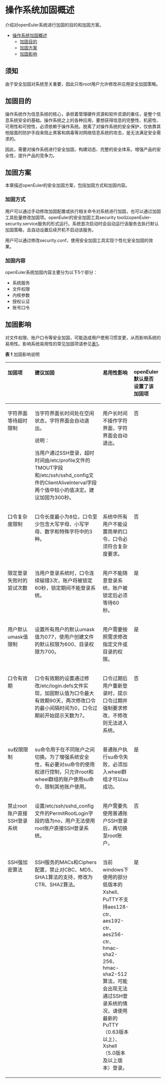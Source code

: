 
# 操作系统加固概述

介绍对openEuler系统进行加固的目的和加固方案。
<!-- TOC -->

- [操作系统加固概述](#操作系统加固概述)
    - [加固目的](#加固目的)
    - [加固方案](#加固方案)
    - [加固影响](#加固影响)

<!-- /TOC -->

## 须知

由于安全加固对系统至关重要，因此只有root用户允许修改并应用安全加固策略。

## 加固目的

操作系统作为信息系统的核心，承担着管理硬件资源和软件资源的重任，是整个信息系统安全的基础。操作系统之上的各种应用，要想获得信息的完整性、机密性、可用性和可控性，必须依赖于操作系统。脱离了对操作系统的安全保护，仅依靠其他层面的防护手段来阻止黑客和病毒等对网络信息系统的攻击，是无法满足安全需求的。

因此，需要对操作系统进行安全加固，构建动态、完整的安全体系，增强产品的安全性，提升产品的竞争力。

## 加固方案

本章描述openEuler的安全加固方案，包括加固方式和加固内容。

### 加固方式

用户可以通过手动修改加固配置或执行相关命令对系统进行加固，也可以通过加固工具批量修改加固项。openEuler的安全加固工具security tool以openEuler-security.service服务的形式运行。系统首次启动时会自动运行该服务去执行默认加固策略，且自动设置后续开机不启动该服务。

用户可以通过修改security.conf，使用安全加固工具实现个性化安全加固的效果。

### 加固内容

openEuler系统加固内容主要分为以下5个部分：

-   系统服务
-   文件权限
-   内核参数
-   授权认证
-   账号口令

## 加固影响

对文件权限、账户口令等安全加固，可能造成用户使用习惯变更，从而影响系统的易用性。影响系统易用性的常见加固项请参见[表1](#zh-cn_topic_0152100325_ta4a48f54ff2849ada7845e2380209917)。

**表 1**  加固影响说明

<a name="zh-cn_topic_0152100325_ta4a48f54ff2849ada7845e2380209917"></a>
<table><thead align="left"><tr id="zh-cn_topic_0152100325_rd05d3faa5e5447ccacdcafdd6794f2e3"><th class="cellrowborder" valign="top" width="17.47%" id="mcps1.2.5.1.1"><p id="zh-cn_topic_0152100325_aa598371d67174f45b67422097655cb23"><a name="zh-cn_topic_0152100325_aa598371d67174f45b67422097655cb23"></a><a name="zh-cn_topic_0152100325_aa598371d67174f45b67422097655cb23"></a><strong id="zh-cn_topic_0152100325_ac6b67d9cfcbf44fe8b49f1d268700a9d"><a name="zh-cn_topic_0152100325_ac6b67d9cfcbf44fe8b49f1d268700a9d"></a><a name="zh-cn_topic_0152100325_ac6b67d9cfcbf44fe8b49f1d268700a9d"></a>加固项</strong></p>
</th>
<th class="cellrowborder" valign="top" width="43.78%" id="mcps1.2.5.1.2"><p id="zh-cn_topic_0152100325_a2c8372c081c8445da060b863a7b95513"><a name="zh-cn_topic_0152100325_a2c8372c081c8445da060b863a7b95513"></a><a name="zh-cn_topic_0152100325_a2c8372c081c8445da060b863a7b95513"></a><strong id="b112001513133718"><a name="b112001513133718"></a><a name="b112001513133718"></a>建议加固</strong></p>
</th>
<th class="cellrowborder" valign="top" width="19.98%" id="mcps1.2.5.1.3"><p id="zh-cn_topic_0152100325_afe5f3d1fd3b840e4ad29ac79834b6b4d"><a name="zh-cn_topic_0152100325_afe5f3d1fd3b840e4ad29ac79834b6b4d"></a><a name="zh-cn_topic_0152100325_afe5f3d1fd3b840e4ad29ac79834b6b4d"></a><strong id="zh-cn_topic_0152100325_aacc02ab463b542e1bb338eb184c6422b"><a name="zh-cn_topic_0152100325_aacc02ab463b542e1bb338eb184c6422b"></a><a name="zh-cn_topic_0152100325_aacc02ab463b542e1bb338eb184c6422b"></a>易用性影响</strong></p>
</th>
<th class="cellrowborder" valign="top" width="18.77%" id="mcps1.2.5.1.4"><p id="p108711712131813"><a name="p108711712131813"></a><a name="p108711712131813"></a><strong id="b10370183121916"><a name="b10370183121916"></a><a name="b10370183121916"></a>openEuler默认是否设置了该加固项</strong></p>
</th>
</tr>
</thead>
<tbody><tr id="zh-cn_topic_0152100325_rcc11b04ab3a74cccad4589056df780a4"><td class="cellrowborder" valign="top" width="17.47%" headers="mcps1.2.5.1.1 "><p id="zh-cn_topic_0152100325_a76ea162dd00d4e7eae92a5d69cc8cd38"><a name="zh-cn_topic_0152100325_a76ea162dd00d4e7eae92a5d69cc8cd38"></a><a name="zh-cn_topic_0152100325_a76ea162dd00d4e7eae92a5d69cc8cd38"></a>字符界面等待超时限制</p>
</td>
<td class="cellrowborder" valign="top" width="43.78%" headers="mcps1.2.5.1.2 "><p id="zh-cn_topic_0152100325_adce9785c0c64448ca37abfcc273a40d3"><a name="zh-cn_topic_0152100325_adce9785c0c64448ca37abfcc273a40d3"></a><a name="zh-cn_topic_0152100325_adce9785c0c64448ca37abfcc273a40d3"></a>当字符界面长时间处在空闲状态，字符界面会自动退出。</p>
<div class="note" id="zh-cn_topic_0152100325_n7431bf82009941eeba404af555e7ba11"><a name="zh-cn_topic_0152100325_n7431bf82009941eeba404af555e7ba11"></a><a name="zh-cn_topic_0152100325_n7431bf82009941eeba404af555e7ba11"></a><span class="notetitle"> 说明： </span><div class="notebody"><p id="zh-cn_topic_0152100325_aa4edbe9f869b4ab4acc5e75d502c2b9f"><a name="zh-cn_topic_0152100325_aa4edbe9f869b4ab4acc5e75d502c2b9f"></a><a name="zh-cn_topic_0152100325_aa4edbe9f869b4ab4acc5e75d502c2b9f"></a>当用户通过SSH登录，超时时间由/etc/profile文件的TMOUT字段和/etc/ssh/sshd_config文件的ClientAliveInterval字段两个值中较小的值决定。建议加固为300秒。</p>
</div></div>
</td>
<td class="cellrowborder" valign="top" width="19.98%" headers="mcps1.2.5.1.3 "><p id="zh-cn_topic_0152100325_a6342ce9d0b414cd08795e70da9a743bc"><a name="zh-cn_topic_0152100325_a6342ce9d0b414cd08795e70da9a743bc"></a><a name="zh-cn_topic_0152100325_a6342ce9d0b414cd08795e70da9a743bc"></a>用户长时间不操作字符界面，字符界面会自动退出。</p>
</td>
<td class="cellrowborder" valign="top" width="18.77%" headers="mcps1.2.5.1.4 "><p id="p1887111261814"><a name="p1887111261814"></a><a name="p1887111261814"></a>否</p>
</td>
</tr>
<tr id="zh-cn_topic_0152100325_r0c042a2ace8c435d9cfaac208f7b1107"><td class="cellrowborder" valign="top" width="17.47%" headers="mcps1.2.5.1.1 "><p id="zh-cn_topic_0152100325_a9c95c3635d6445718bb8a21d22791e7b"><a name="zh-cn_topic_0152100325_a9c95c3635d6445718bb8a21d22791e7b"></a><a name="zh-cn_topic_0152100325_a9c95c3635d6445718bb8a21d22791e7b"></a>口令复杂度限制</p>
</td>
<td class="cellrowborder" valign="top" width="43.78%" headers="mcps1.2.5.1.2 "><p id="zh-cn_topic_0152100325_a6783904402a54b7996f1e127a59b3940"><a name="zh-cn_topic_0152100325_a6783904402a54b7996f1e127a59b3940"></a><a name="zh-cn_topic_0152100325_a6783904402a54b7996f1e127a59b3940"></a>口令长度最小为8位，口令至少包含大写字母、小写字母、数字和特殊字符中的3种。</p>
</td>
<td class="cellrowborder" valign="top" width="19.98%" headers="mcps1.2.5.1.3 "><p id="zh-cn_topic_0152100325_a8c83cd5f19144126b7774330f00551ee"><a name="zh-cn_topic_0152100325_a8c83cd5f19144126b7774330f00551ee"></a><a name="zh-cn_topic_0152100325_a8c83cd5f19144126b7774330f00551ee"></a>系统中所有用户不能设置简单的口令，口令必须符合复杂度要求。</p>
</td>
<td class="cellrowborder" valign="top" width="18.77%" headers="mcps1.2.5.1.4 "><p id="p88711112161811"><a name="p88711112161811"></a><a name="p88711112161811"></a>否</p>
</td>
</tr>
<tr id="zh-cn_topic_0152100325_r9b2a4f8916f145418c1da9a0c73f5d61"><td class="cellrowborder" valign="top" width="17.47%" headers="mcps1.2.5.1.1 "><p id="zh-cn_topic_0152100325_a0d982775f49c4dd7a8270a00ee40e7ba"><a name="zh-cn_topic_0152100325_a0d982775f49c4dd7a8270a00ee40e7ba"></a><a name="zh-cn_topic_0152100325_a0d982775f49c4dd7a8270a00ee40e7ba"></a>限定登录失败时的尝试次数</p>
</td>
<td class="cellrowborder" valign="top" width="43.78%" headers="mcps1.2.5.1.2 "><p id="zh-cn_topic_0152100325_ad5d6ed296d0c425e8a8bb3c539b9fa65"><a name="zh-cn_topic_0152100325_ad5d6ed296d0c425e8a8bb3c539b9fa65"></a><a name="zh-cn_topic_0152100325_ad5d6ed296d0c425e8a8bb3c539b9fa65"></a>当用户登录系统时，口令连续输错3次，账户将被锁定60秒，锁定期间不能登录系统。</p>
</td>
<td class="cellrowborder" valign="top" width="19.98%" headers="mcps1.2.5.1.3 "><p id="zh-cn_topic_0152100325_ae40c3acc85fb45b8bca23ca57a841a9a"><a name="zh-cn_topic_0152100325_ae40c3acc85fb45b8bca23ca57a841a9a"></a><a name="zh-cn_topic_0152100325_ae40c3acc85fb45b8bca23ca57a841a9a"></a>用户不能随意登录系统，账户被锁定后必须等待60秒。</p>
</td>
<td class="cellrowborder" valign="top" width="18.77%" headers="mcps1.2.5.1.4 "><p id="p14871312171816"><a name="p14871312171816"></a><a name="p14871312171816"></a>是</p>
</td>
</tr>
<tr id="zh-cn_topic_0152100325_rcc94b95d96b241aa8ff86a1e35651c93"><td class="cellrowborder" valign="top" width="17.47%" headers="mcps1.2.5.1.1 "><p id="zh-cn_topic_0152100325_a50777c5e7fb04d4aa0b2b6e7a462eda5"><a name="zh-cn_topic_0152100325_a50777c5e7fb04d4aa0b2b6e7a462eda5"></a><a name="zh-cn_topic_0152100325_a50777c5e7fb04d4aa0b2b6e7a462eda5"></a>用户默认umask值限制</p>
</td>
<td class="cellrowborder" valign="top" width="43.78%" headers="mcps1.2.5.1.2 "><p id="zh-cn_topic_0152100325_a5ed2cfd9a2f94f1299195787c8e57c58"><a name="zh-cn_topic_0152100325_a5ed2cfd9a2f94f1299195787c8e57c58"></a><a name="zh-cn_topic_0152100325_a5ed2cfd9a2f94f1299195787c8e57c58"></a>设置所有用户的默认umask值为077，使用户创建文件的默认权限为600、目录权限为700。</p>
</td>
<td class="cellrowborder" valign="top" width="19.98%" headers="mcps1.2.5.1.3 "><p id="zh-cn_topic_0152100325_aa9ebce6d92aa431ab74b1aae74ac4fcd"><a name="zh-cn_topic_0152100325_aa9ebce6d92aa431ab74b1aae74ac4fcd"></a><a name="zh-cn_topic_0152100325_aa9ebce6d92aa431ab74b1aae74ac4fcd"></a>用户需要按照需求修改指定文件或目录的权限。</p>
</td>
<td class="cellrowborder" valign="top" width="18.77%" headers="mcps1.2.5.1.4 "><p id="p487281201814"><a name="p487281201814"></a><a name="p487281201814"></a>是</p>
</td>
</tr>
<tr id="zh-cn_topic_0152100325_ree47c9608d3f4fac9022789cd35ce7f5"><td class="cellrowborder" valign="top" width="17.47%" headers="mcps1.2.5.1.1 "><p id="zh-cn_topic_0152100325_ac3b034f91adb4945a27db1bdc437b5b1"><a name="zh-cn_topic_0152100325_ac3b034f91adb4945a27db1bdc437b5b1"></a><a name="zh-cn_topic_0152100325_ac3b034f91adb4945a27db1bdc437b5b1"></a>口令有效期</p>
</td>
<td class="cellrowborder" valign="top" width="43.78%" headers="mcps1.2.5.1.2 "><p id="zh-cn_topic_0152100325_a24e70a421e174b9187ccffcdf1b9138e"><a name="zh-cn_topic_0152100325_a24e70a421e174b9187ccffcdf1b9138e"></a><a name="zh-cn_topic_0152100325_a24e70a421e174b9187ccffcdf1b9138e"></a>口令有效期的设置通过修改/etc/login.defs文件实现，加固默认值为口令最大有效期90天，两次修改口令的最小间隔时间为0，口令过期前开始提示天数为7。</p>
</td>
<td class="cellrowborder" valign="top" width="19.98%" headers="mcps1.2.5.1.3 "><p id="zh-cn_topic_0152100325_a7233484114994985a35c9b75eeb0b299"><a name="zh-cn_topic_0152100325_a7233484114994985a35c9b75eeb0b299"></a><a name="zh-cn_topic_0152100325_a7233484114994985a35c9b75eeb0b299"></a>口令过期后用户重新登录时，提示口令过期并强制要求修改，不修改则无法进入系统。</p>
</td>
<td class="cellrowborder" valign="top" width="18.77%" headers="mcps1.2.5.1.4 "><p id="p587214122187"><a name="p587214122187"></a><a name="p587214122187"></a>否</p>
</td>
</tr>
<tr id="zh-cn_topic_0152100325_r5d69e50d053640c2b229d2dbc29642f1"><td class="cellrowborder" valign="top" width="17.47%" headers="mcps1.2.5.1.1 "><p id="zh-cn_topic_0152100325_a7ded50eeee264e05a0ddff3830d594e8"><a name="zh-cn_topic_0152100325_a7ded50eeee264e05a0ddff3830d594e8"></a><a name="zh-cn_topic_0152100325_a7ded50eeee264e05a0ddff3830d594e8"></a>su权限限制</p>
</td>
<td class="cellrowborder" valign="top" width="43.78%" headers="mcps1.2.5.1.2 "><p id="zh-cn_topic_0152100325_aba8c12e1e43549898d42faaabcd0fa90"><a name="zh-cn_topic_0152100325_aba8c12e1e43549898d42faaabcd0fa90"></a><a name="zh-cn_topic_0152100325_aba8c12e1e43549898d42faaabcd0fa90"></a>su命令用于在不同账户之间切换。为了增强系统安全性，有必要对su命令的使用权进行控制，只允许root和wheel群组的账户使用su命令，限制其他账户使用。</p>
</td>
<td class="cellrowborder" valign="top" width="19.98%" headers="mcps1.2.5.1.3 "><p id="zh-cn_topic_0152100325_a68be3c8524bb4cd488cc6c538b0661f9"><a name="zh-cn_topic_0152100325_a68be3c8524bb4cd488cc6c538b0661f9"></a><a name="zh-cn_topic_0152100325_a68be3c8524bb4cd488cc6c538b0661f9"></a>普通账户执行su命令失败，必须加入wheel群组才可以su成功。</p>
</td>
<td class="cellrowborder" valign="top" width="18.77%" headers="mcps1.2.5.1.4 "><p id="p1987211281816"><a name="p1987211281816"></a><a name="p1987211281816"></a>是</p>
</td>
</tr>
<tr id="zh-cn_topic_0152100325_r5044dfb012a24c14a3efe3b3cb6046c6"><td class="cellrowborder" valign="top" width="17.47%" headers="mcps1.2.5.1.1 "><p id="zh-cn_topic_0152100325_a1e891409915f4242b274bc4677ce60a0"><a name="zh-cn_topic_0152100325_a1e891409915f4242b274bc4677ce60a0"></a><a name="zh-cn_topic_0152100325_a1e891409915f4242b274bc4677ce60a0"></a>禁止root账户直接SSH登录系统</p>
</td>
<td class="cellrowborder" valign="top" width="43.78%" headers="mcps1.2.5.1.2 "><p id="zh-cn_topic_0152100325_aa976bce2f5dd47e3b3b1166cac4e16fd"><a name="zh-cn_topic_0152100325_aa976bce2f5dd47e3b3b1166cac4e16fd"></a><a name="zh-cn_topic_0152100325_aa976bce2f5dd47e3b3b1166cac4e16fd"></a>设置/etc/ssh/sshd_config文件的PermitRootLogin字段的值为no，用户无法使用root账户直接SSH登录系统。</p>
</td>
<td class="cellrowborder" valign="top" width="19.98%" headers="mcps1.2.5.1.3 "><p id="zh-cn_topic_0152100325_aa653f882efc44a079dd857ac47e1a5a7"><a name="zh-cn_topic_0152100325_aa653f882efc44a079dd857ac47e1a5a7"></a><a name="zh-cn_topic_0152100325_aa653f882efc44a079dd857ac47e1a5a7"></a>用户需要先使用普通账户SSH登录后，再切换至root账户。</p>
</td>
<td class="cellrowborder" valign="top" width="18.77%" headers="mcps1.2.5.1.4 "><p id="p187217122180"><a name="p187217122180"></a><a name="p187217122180"></a>否</p>
</td>
</tr>
<tr id="zh-cn_topic_0152100325_ra727376cfffd41abbda239e56ea04031"><td class="cellrowborder" valign="top" width="17.47%" headers="mcps1.2.5.1.1 "><p id="zh-cn_topic_0152100325_adb83e79e22404a0e82401e9f1f77f902"><a name="zh-cn_topic_0152100325_adb83e79e22404a0e82401e9f1f77f902"></a><a name="zh-cn_topic_0152100325_adb83e79e22404a0e82401e9f1f77f902"></a>SSH强加密算法</p>
</td>
<td class="cellrowborder" valign="top" width="43.78%" headers="mcps1.2.5.1.2 "><p id="zh-cn_topic_0152100325_a99f4aab13c1a4b1eaf932d1e68a4db05"><a name="zh-cn_topic_0152100325_a99f4aab13c1a4b1eaf932d1e68a4db05"></a><a name="zh-cn_topic_0152100325_a99f4aab13c1a4b1eaf932d1e68a4db05"></a>SSH服务的MACs和Ciphers配置，禁止对CBC、MD5、SHA1算法的支持，修改为CTR、SHA2算法。</p>
</td>
<td class="cellrowborder" valign="top" width="19.98%" headers="mcps1.2.5.1.3 "><p id="zh-cn_topic_0152100325_a6fb7c8685ec84d5abcf280ef6b2e2c36"><a name="zh-cn_topic_0152100325_a6fb7c8685ec84d5abcf280ef6b2e2c36"></a><a name="zh-cn_topic_0152100325_a6fb7c8685ec84d5abcf280ef6b2e2c36"></a>当前windows下使用的部分低版本的Xshell、PuTTY不支持aes128-ctr、aes192-ctr、aes256-ctr、hmac-sha2-256、hmac-sha2-512算法，可能会出现无法通过SSH登录系统的情况，请使用最新的PuTTY（0.63版本以上）、Xshell（5.0版本及以上版本）登录。</p>
</td>
<td class="cellrowborder" valign="top" width="18.77%" headers="mcps1.2.5.1.4 "><p id="p68721712101814"><a name="p68721712101814"></a><a name="p68721712101814"></a>是</p>
</td>
</tr>
</tbody>
</table>

